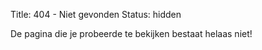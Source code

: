 Title: 404 - Niet gevonden
Status: hidden

De pagina die je probeerde te bekijken bestaat helaas niet!
